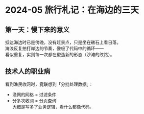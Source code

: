 
# 2024-05 旅行札记：在海边的三天

## 第一天：慢下来的意义  
抵达海边时已是傍晚，没有赶景点，只是坐在礁石上看日落。  
海浪反复拍打岸边的节奏，像极了代码中的循环——  
看似重复，实则每一次都在塑造新的形态（沙滩的纹路）。  

## 技术人的职业病  
看到渔民收网时，竟联想到「分批处理数据」：  
- 渔网的网格 = 过滤条件  
- 分多次收网 = 分页查询  
大概是写多了业务逻辑，看什么都像代码。